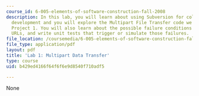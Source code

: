 ```yaml
---
course_id: 6-005-elements-of-software-construction-fall-2008
description: In this lab, you will learn about using Subversion for collaborative
  development and you will explore the Multipart File Transfer code we provide for
  Project 1. You will also learn about the possible failure conditions for retrieving
  URLs, and write unit tests that trigger or simulate those failures.
file_location: /coursemedia/6-005-elements-of-software-construction-fall-2008/b429ed4166f64f6f6e9d8540f710adf5_MIT6_005f08_project01_lab.pdf
file_type: application/pdf
layout: pdf
title: 'Lab 1: Multipart Data Transfer'
type: course
uid: b429ed4166f64f6f6e9d8540f710adf5

---
```

None